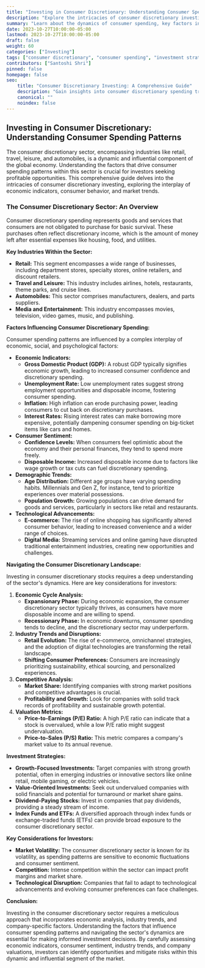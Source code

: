 ```yaml
---
title: "Investing in Consumer Discretionary: Understanding Consumer Spending Patterns"
description: "Explore the intricacies of consumer discretionary investing, delving into the factors influencing consumer spending and how to navigate the sector for profitable opportunities."
summary: "Learn about the dynamics of consumer spending, key factors influencing discretionary purchases, and strategies for investing in the consumer discretionary sector."
date: 2023-10-27T10:00:00-05:00
lastmod: 2023-10-27T10:00:00-05:00
draft: false
weight: 60
categories: ["Investing"]
tags: ["consumer discretionary", "consumer spending", "investment strategy", "market analysis", "economic indicators", "retail", "travel", "leisure"]
contributors: ["Santoshi Shri"]
pinned: false
homepage: false
seo:
    title: "Consumer Discretionary Investing: A Comprehensive Guide" 
    description: "Gain insights into consumer discretionary spending trends and strategies for making informed investment decisions in this dynamic sector."
    canonical: "" 
    noindex: false
---
```


## Investing in Consumer Discretionary: Understanding Consumer Spending Patterns

The consumer discretionary sector, encompassing industries like retail, travel, leisure, and automobiles, is a dynamic and influential component of the global economy. Understanding the factors that drive consumer spending patterns within this sector is crucial for investors seeking profitable opportunities. This comprehensive guide delves into the intricacies of consumer discretionary investing, exploring the interplay of economic indicators, consumer behavior, and market trends.

### The Consumer Discretionary Sector: An Overview

Consumer discretionary spending represents goods and services that consumers are not obligated to purchase for basic survival. These purchases often reflect discretionary income, which is the amount of money left after essential expenses like housing, food, and utilities.

**Key Industries Within the Sector:**

* **Retail:** This segment encompasses a wide range of businesses, including department stores, specialty stores, online retailers, and discount retailers.
* **Travel and Leisure:** This industry includes airlines, hotels, restaurants, theme parks, and cruise lines.
* **Automobiles:** This sector comprises manufacturers, dealers, and parts suppliers.
* **Media and Entertainment:** This industry encompasses movies, television, video games, music, and publishing.

**Factors Influencing Consumer Discretionary Spending:**

Consumer spending patterns are influenced by a complex interplay of economic, social, and psychological factors:

* **Economic Indicators:**
    * **Gross Domestic Product (GDP):**  A robust GDP typically signifies economic growth, leading to increased consumer confidence and discretionary spending.
    * **Unemployment Rate:** Low unemployment rates suggest strong employment opportunities and disposable income, fostering consumer spending.
    * **Inflation:** High inflation can erode purchasing power, leading consumers to cut back on discretionary purchases.
    * **Interest Rates:** Rising interest rates can make borrowing more expensive, potentially dampening consumer spending on big-ticket items like cars and homes.
* **Consumer Sentiment:**
    * **Confidence Levels:** When consumers feel optimistic about the economy and their personal finances, they tend to spend more freely.
    * **Disposable Income:** Increased disposable income due to factors like wage growth or tax cuts can fuel discretionary spending.
* **Demographic Trends:**
    * **Age Distribution:**  Different age groups have varying spending habits. Millennials and Gen Z, for instance, tend to prioritize experiences over material possessions.
    * **Population Growth:** Growing populations can drive demand for goods and services, particularly in sectors like retail and restaurants.
* **Technological Advancements:**
    * **E-commerce:** The rise of online shopping has significantly altered consumer behavior, leading to increased convenience and a wider range of choices.
    * **Digital Media:** Streaming services and online gaming have disrupted traditional entertainment industries, creating new opportunities and challenges.

**Navigating the Consumer Discretionary Landscape:**

Investing in consumer discretionary stocks requires a deep understanding of the sector's dynamics. Here are key considerations for investors:

1. **Economic Cycle Analysis:**
    * **Expansionary Phase:** During economic expansion, the consumer discretionary sector typically thrives, as consumers have more disposable income and are willing to spend.
    * **Recessionary Phase:**  In economic downturns, consumer spending tends to decline, and the discretionary sector may underperform.
2. **Industry Trends and Disruptions:**
    * **Retail Evolution:**  The rise of e-commerce, omnichannel strategies, and the adoption of digital technologies are transforming the retail landscape.
    * **Shifting Consumer Preferences:**  Consumers are increasingly prioritizing sustainability, ethical sourcing, and personalized experiences.
3. **Competitive Analysis:**
    * **Market Share:**  Identifying companies with strong market positions and competitive advantages is crucial.
    * **Profitability and Growth:**  Look for companies with solid track records of profitability and sustainable growth potential.
4. **Valuation Metrics:**
    * **Price-to-Earnings (P/E) Ratio:**  A high P/E ratio can indicate that a stock is overvalued, while a low P/E ratio might suggest undervaluation.
    * **Price-to-Sales (P/S) Ratio:**  This metric compares a company's market value to its annual revenue.

**Investment Strategies:**

* **Growth-Focused Investments:**  Target companies with strong growth potential, often in emerging industries or innovative sectors like online retail, mobile gaming, or electric vehicles.
* **Value-Oriented Investments:** Seek out undervalued companies with solid financials and potential for turnaround or market share gains.
* **Dividend-Paying Stocks:**  Invest in companies that pay dividends, providing a steady stream of income.
* **Index Funds and ETFs:**  A diversified approach through index funds or exchange-traded funds (ETFs) can provide broad exposure to the consumer discretionary sector.

**Key Considerations for Investors:**

* **Market Volatility:**  The consumer discretionary sector is known for its volatility, as spending patterns are sensitive to economic fluctuations and consumer sentiment.
* **Competition:**  Intense competition within the sector can impact profit margins and market share.
* **Technological Disruption:**  Companies that fail to adapt to technological advancements and evolving consumer preferences can face challenges.

**Conclusion:**

Investing in the consumer discretionary sector requires a meticulous approach that incorporates economic analysis, industry trends, and company-specific factors. Understanding the factors that influence consumer spending patterns and navigating the sector's dynamics are essential for making informed investment decisions. By carefully assessing economic indicators, consumer sentiment, industry trends, and company valuations, investors can identify opportunities and mitigate risks within this dynamic and influential segment of the market.
